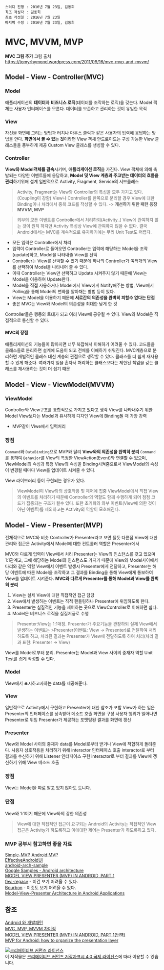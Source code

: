 ```
스터디 진행 : 2016년 7월 23일, 김동희
최조 작성자 : 김동희
최초 작성일 : 2016년 7월 23일
마지막 수정 : 2016년 7월 23일, 김동희
```

#  MVC, MVVM, MVP

**MVC 그림 추가**
그림 출처 https://tomyrhymond.wordpress.com/2011/09/16/mvc-mvp-and-mvvm/


## Model - View - Controller(MVC)

### Model

애플리케이션의 **데이터**와 **비즈니스 로직**(데이터를 조작하는 로직)을 갖는다.
Model 객체는 사용자 인터페이스를 모른다.
데이터를 보존하고 관리하는 것이 유일한 목적

### View
자신을 화면에 그리는 방법과 터치나 마우스 클릭과 같은 사용자의 입력에 응답하는 방법을 안다.
**화면에서 볼 수 있는 것**이라면 View 객체
안드로이드는 구성 가능한 View 클래스들을 풍부하게 제공
Custom View 클래스를 생성할 수 있다.

### Controller
**View와 Model객체를 결속**시키며, **애플리케이션 로직**을 가진다.
View 객체에 의해 촉발되는 다양한 이벤트들에 응답하고, **Model 및 View 계층과 주고받는 데이터의 흐름을 관리**하기위해 설계
일반적으로 Activity, Fragment, Service의 서브클래스

> Activity, Fragment는 View와 Controller의 특성을 모두 가지고 있다.(Coupling이 강함)
> View나 Controller를 한쪽으로 분리할 경우 View에 대한 Binding이나 처리에서 중복 코드를 작성할 수 있다. -> **개선하기 위한 패턴 등장 MVVM, MVP**

> 외부의 모든 이벤트를 Controller에서 처리하되(Activity..) View에 관여하지 않는 것이 원칙
> 하지만 Activity 특성상 View에 관여하지 않을 수 없다.
> 결국 Android에서는 MVC를 계속적으로 유지하기에는 무리
> Unit Test도 어렵다.

* 모든 입력은 Controller에서 처리
* 입력이 Controller로 들어오면 Controller는 입력에 해당하는 Model을 조작(update)하고, Model을 나타내줄 View를 선택
* Controller는 View를 선택할 수 있기 때문에 하나의 Controller가 여러개의 View를 선택하여 Model을 나타내어 줄 수 있다.
* 이때 Controller는 View만 선택하고 Update 시켜주지 않기 때문에 View는 Model을 이용하여 Update한다.
* Model을 직접 사용하거나 Model에서 View에게 Notify해주는 방법, View에서 Polling을 통해 Model의 변화를 알아채는 방법 등이 있다.
* View는 Model을 이용하기 때문에 **서로간의 의존성을 완벽히 피할수 없다는 단점**
* 좋은 MVC는 View와 Model의 의존성을 최대한 낮게 한 것

Controller들은 행동의 토대가 되고 여러 View에 공유될 수 있다.
View와 Model은 직접적으로 통신할 수 있다.

#### MVC의 장점
애플리케이션의 기능들이 많아지면 너무 복잡해서 이해하기 어려울 수 있다.
코드들을 클래스들로 분리하면 설계에 도움이 되고 전체를 이해하기 쉬워진다.
MVC계층으로 분리하면 개별적인 클래스 대신 계층의 관점으로 생각할 수 있다.
클래스를 더 쉽게 재사용할 수 있게 해준다. 여러가지 일을 혼자서 처리하는 클래스보다는 제한된 책임을 갖는 클래스를 재사용하는 것이 더 쉽기 때문

## Model - View - ViewModel(MVVM)

### ViewModel
Controller와 View구조를 통합적으로 가지고 있다고 생각
View를 나타내주기 위한 Model
View보다는 Model과 유사하게 디자인
View에 Binding될 때 가장 강력

* MVP같이 Viwe에서 입력처리

### 장점
`Command`와 `DataBinding`으로 MVP와 달리 **View와의 의존성을 완벽히 분리**
`Command`를 통하여 `Behavior`를 View의 특정한 ViewAction(Event)와 연결할 수 있으며, ViewModel의 속성과 특정 View의 속성을 Binding시켜줌으로서 ViewModel의 속성이 변경될 때마다 View를 업데이트 시켜줄 수 있다.

View 라이브러리 등이 구현되는 경우가 있다.

> ViewModel이 View와의 상호작용 및 제어에 집중
> ViewModel에서 직접 View의 이벤트를 처리하기 때문에 Controller의 역할도 함께 수행하게 되어 점점 코드가 집중되는 구조가 될수 있다.
> 또한 초기화와 외부 이벤트(View에 의한 것이 아닌 이벤트)를 제외하고는 Activity의 역할이 모호해진다.

## Model - View - Presenter(MVP)

전체적으로 MVC와 비슷
Controller가 Presenter라고 보면 될듯
다른점
View에 대한 관리와 접근은 Activity에서
Model에 대한 컨트롤러 역할은 Presenter에서

MVC와 다르게 입력이 View에서 처리
Presenter는 View의 인스턴스를 갖고 있으며 1:1관계고, 그에 해당하는 Model의 인스턴스도 가지기 때문에 View와 Model사이에서 다리와 같은 역할
View에서 이벤트 발생시 Presenter에게 전달하고, Presenter는 해당 이벤트에 따른 Model을 조작하고 그 결과를 Binding을 통해 View에게 통보하여 View를 업데이트 시켜준다.
**MVC와 다르게 Presenter를 통해 Model과 View를 완벽히 분리**

1. View는 실제 View에 대한 직접적인 접근 담당
2. View에서 발생하는 이벤트는 직적 핸들링하나 Presenter에 위임하도록 한다.
3. Presenter는 실질적인 기능을 제어하는 곳으로 ViewController로 이해하면 쉽다.
4. Model은 비즈니스 로직을 실질저긍로 수행

>Presenter:View는 1:1매칭. Presenter가 주요기능을 관장하되 실제 View에서 발생하는 이벤트는 >Presenter(이벤트: View -> Presenter)로 전달하여 처리하도록 하고, 처리된 결과는 Presenter가 View에 전달하도록 하여 처리(처리 결과 표현: Presenter -> View)

View를 Model로부터 분리.
Presenter는 Model과 View 사이의 중재자 역할
Unit Test를 쉽게 작성할 수 잇다.

### Model
View에서 표시하고자하는 data를 제공해준다.

### View
일반적으로 Activity에서 구현하고 Presenter에 대한 참조가 포함
View가 하는 일은 Presenter의 인터페이스를 상속받아 메소드 호출
화면을 구성
사용자 행위가 일어나면 Presenter로 위임
Presenter가 제공하는 포맷팅된 결과를 화면에 갱신

### Presenter
View와 Model 사이의 중재자
data를 Model로부터 받거나 View에 적합하게 돌려준다.
사용자 상호작용을 처리하기 위해 interactor 인터페이스 호출
interactor로 부터 결과를 수신하기 위해 Listener 인터페이스 구현
interactor로 부터 결과를 View에 갱신하기 위해 View 메소드 호출

### 장점
View는 Model을 따로 알고 있지 않아도 도니다.

### 단점
View와 1:1이기 때문에 View와의 강한 의존성

> View에 대한 직접적인 접근이 요구되는 Android의 Activity는 직접적인 View 접근은 Activity가 하도록하고 이에대한 제어는 Presenter가 하도록하고 있다.


### MVP 공부시 참고하면 좋을 자료
[Simple-MVP](https://github.com/tinmegali/simple-mvp)
[Android MVP](https://github.com/antoniolg/androidmvp)</br>
[EffectiveAndroidUI](https://github.com/pedrovgs/EffectiveAndroidUI)</br>
[android-arch-sample](https://github.com/remind101/android-arch-sample)</br>
[Google Samples - Android architecture](https://github.com/googlesamples/android-architecture/tree/master)</br>
[MODEL VIEW PRESENTER (MVP) IN ANDROID, PART 1](http://www.tinmegali.com/en/model-view-presenter-android-part-1/)</br>
[fevi-regacy](https://github.com/dusskapark/fevi-regacy) - 이건 보기 어려울 수 있다.</br>
[Bourbon](https://github.com/hitherejoe/Bourbon) - 이것도 보기 어려울 수 있다.</br>
[Model-View-Presenter Architecture in Android Applications](http://macoscope.com/blog/model-view-presenter-architecture-in-android-applications/)

## 참조
[Android 와 개발패턴](http://tosslab.github.io/android/2015/03/01/01.Android-mvc-mvvm-mvp.html)</br>
[MVC, MVP, MVVM 차이점](http://hackersstudy.tistory.com/71)</br>
[MODEL VIEW PRESENTER (MVP) IN ANDROID, PART 1(번역)](http://tiii.tistory.com/24)</br>
[MVP for Android: how to organize the presentation layer](http://antonioleiva.com/mvp-android)</br>

<a rel="license" href="http://creativecommons.org/licenses/by/4.0/"><img alt="크리에이티브 커먼즈 라이선스" style="border-width:0" src="https://i.creativecommons.org/l/by/4.0/88x31.png" /></a><br />이 저작물은 <a rel="license" href="http://creativecommons.org/licenses/by/4.0/">크리에이티브 커먼즈 저작자표시 4.0 국제 라이선스</a>에 따라 이용할 수 있습니다.
